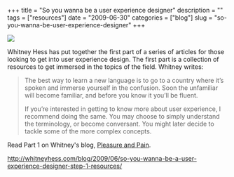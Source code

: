 +++
title = "So you wanna be a user experience designer"
description = ""
tags = ["resources"]
date = "2009-06-30"
categories = ["blog"]
slug = "so-you-wanna-be-user-experience-designer"
+++



  <div class="notebook-screenshot"><a href="http://whitneyhess.com/blog/2009/06/so-you-wanna-be-a-user-experience-designer-step-1-resources/"><img src="/media/bluga/wt4a4a9129e078d.jpg"/></a></div><p>Whitney Hess has put together the first part of a series of articles for those looking to get into user experience design. The first part is a collection of resources to get immersed in the topics of the field. Whitney writes:</p>
<blockquote><p>The best way to learn a new language is to go to a country where it’s spoken and immerse yourself in the confusion. Soon the unfamiliar will become familiar, and before you know it you’ll be fluent.</p>
<p>If you’re interested in getting to know more about user experience, I recommend doing the same. You may choose to simply understand the terminology, or become conversant. You might later decide to tackle some of the more complex concepts.</p></blockquote>
<p>Read Part 1 on Whitney's blog, <a href="http://whitneyhess.com/blog/2009/06/so-you-wanna-be-a-user-experience-designer-step-1-resources/">Pleasure and Pain</a>.</p>
    
  <a href="http://whitneyhess.com/blog/2009/06/so-you-wanna-be-a-user-experience-designer-step-1-resources/">http://whitneyhess.com/blog/2009/06/so-you-wanna-be-a-user-experience-designer-step-1-resources/</a>
